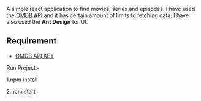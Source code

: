 
A simple react application to find movies, series and episodes. I have used the [OMDB API](http://www.omdbapi.com) and it has certain amount of limits to fetching data. I have also used the **Ant Design** for UI.

## Requirement
- [OMDB API KEY](http://www.omdbapi.com)

Run Project:-

1.npm install

2.npm start
